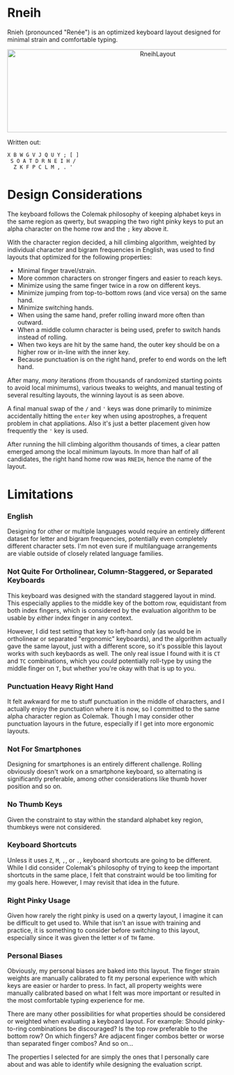 # Rneih
Rnieh (pronounced "Renée") is an optimized keyboard layout designed for minimal strain and comfortable typing.

<p align="center">
<img width="675" height="191" alt="RneihLayout" src="https://github.com/user-attachments/assets/37ffaddb-ff5b-4c33-9516-46fd3089fef9" />
</p>

Written out:

```
X B W G V J Q U Y ; [ ]
 S O A T D R N E I H /
  Z K F P C L M , . '
```

# Design Considerations
The keyboard follows the Colemak philosophy of keeping alphabet keys in the same region as qwerty, but swapping the two right pinky keys to put an alpha character on the home row and the `;` key above it.

With the character region decided, a hill climbing algorithm, weighted by individual character and bigram frequencies in English, was used to find layouts that optimized for the following properties:

- Minimal finger travel/strain.
- More common characters on stronger fingers and easier to reach keys.
- Minimize using the same finger twice in a row on different keys.
- Minimize jumping from top-to-bottom rows (and vice versa) on the same hand.
- Minimize switching hands.
- When using the same hand, prefer rolling inward more often than outward.
- When a middle column character is being used, prefer to switch hands instead of rolling.
- When two keys are hit by the same hand, the outer key should be on a higher row or in-line with the inner key.
- Because punctuation is on the right hand, prefer to end words on the left hand.

After many, *many* iterations (from thousands of randomized starting points to avoid local minimums), various tweaks to weights, and manual testing of several resulting layouts, the winning layout is as seen above.

A final manual swap of the `/` and `'` keys was done primarily to minimize accidentally hitting the `enter` key when using apostrophes, a frequent problem in chat appliations. Also it's just a better placement given how frequently the `'` key is used.

After running the hill climbing algorithm thousands of times, a clear patten emerged among the local minimum layouts. In more than half of all candidates, the right hand home row was `RNEIH`, hence the name of the layout.

# Limitations

### English 
Designing for other or multiple languages would require an entirely different dataset for letter and bigram frequencies, potentially even completely different character sets. I'm not even sure if multilanguage arrangements are viable outside of closely related language families.

### Not Quite For Ortholinear, Column-Staggered, or Separated Keyboards
This keyboard was designed with the standard staggered layout in mind. This especially applies to the middle key of the bottom row, equidistant from both index fingers, which is considered by the evaluation algorithm to be usable by *either* index finger in any context.

However, I did test setting that key to left-hand only (as would be in ortholinear or separated "ergonomic" keyboards), and the algorithm actually gave the same layout, just with a different score, so it's possible this layout works with such keybaords as well. The only real issue I found with it is `CT` and `TC` combinations, which you *could* potentially roll-type by using the middle finger on `T`, but whether you're okay with that is up to you.

### Punctuation Heavy Right Hand
It felt awkward for me to stuff punctuation in the middle of characters, and I actually enjoy the punctuation where it is now, so I committed to the same alpha character region as Colemak. Though I may consider other punctuation layours in the future, especially if I get into more ergonomic layouts.

### Not For Smartphones
Designing for smartphones is an entirely different challenge. Rolling obviously doesn't work on a smartphone keyboard, so alternating is significantly preferable, among other considerations like thumb hover position and so on.

### No Thumb Keys
Given the constraint to stay within the standard alphabet key region, thumbkeys were not considered.

### Keyboard Shortcuts
Unless it uses `Z`, `M`, `,`, or `.`, keyboard shortcuts are going to be different. While I did consider Colemak's philosophy of trying to keep the important shortcuts in the same place, I felt that constraint would be too limiting for my goals here. However, I may revisit that idea in the future.

### Right Pinky Usage
Given how rarely the right pinky is used on a qwerty layout, I imagine it can be difficult to get used to. While that isn't an issue with training and practice, it is something to consider before switching to this layout, especially since it was given the letter `H` of `TH` fame.

### Personal Biases
Obviously, my personal biases are baked into this layout. The finger strain weights are manually calibrated to fit my personal experience with which keys are easier or harder to press. In fact, all property weights were manually calibrated based on what I felt was more important or resulted in the most comfortable typing experience for me.

There are many other possibilities for what properties should be considered or weighted when evaluating a keyboard layout. For example: Should pinky-to-ring combinations be discouraged? Is the top row preferable to the bottom row? On which fingers? Are adjacent finger combos better or worse than separated finger combos? And so on...

The properties I selected for are simply the ones that I personally care about and was able to identify while designing the evaluation script.
